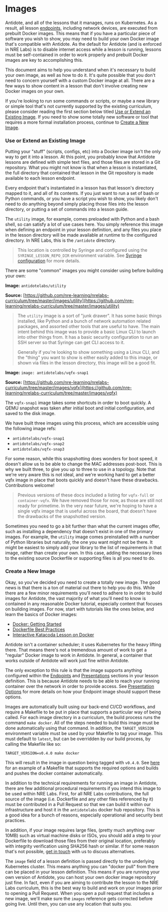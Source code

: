 # Images

Antidote, and all of the lessons that it manages, runs on Kubernetes. As a result, all lesson [endpoints](lessons/endpoints.md), including network devices, are executed from prebuilt Docker images. This means that if you have a particular piece of software you wish to show, you may need to build your own Docker image that's compatible with Antidote. As the default for Antidote \(and is enforced in NRE Labs\) is to disable internet access while a lesson is running, lessons must be self-contained in order to work properly and prebuilt Docker images are key to accomplishing this.

This document aims to help you understand when it's necessary to build your own image, as well as how to do it. It's quite possible that you don't need to concern yourself with a custom Docker image at all. There are a few ways to show content in a lesson that don't involve creating new Docker images on your own.

If you're looking to run some commands or scripts, or maybe a new library or simple tool that's not currently supported by the existing curriculum, please consider reading the first section below titled [Use or Extend an Existing Image](images.md#use-or-extend-an-existing-image). If you need to show some totally new software or tool that requires a more formal installation process, continue to [Create a New Image](images.md#create-a-new-image).

### Use or Extend an Existing Image

Putting your "stuff" \(scripts, configs, etc\) into a Docker image isn't the only way to get it into a lesson. At this point, you probably know that Antidote lessons are defined with simple text files, and those files are stored in a Git repository. What you might not know is that when a lesson is instantiated, the full directory that contained that lesson in the Git repository is made available to each lesson endpoint.

Every endpoint that's instantiated in a lesson has that lesson's directory mapped to it, and all of its contents. If you just want to run a set of bash or Python commands, or you have a script you wish to show, you likely don't need to do anything beyond simply placing those files into the lesson directory, or putting a set of commands into a lesson guide.

The `utility` image, for example, comes preloaded with Python and a bash shell, so can satisfy a lot of use cases here. You simply reference this image when defining an endpoint in your lesson definition, and any files you place in the lesson directory will be made available at runtime to the configured directory. In NRE Labs, this is the `/antidote` directory.

> This location is controlled by Syringe and configured using the `SYRINGE_LESSON_REPO_DIR` environment variable. See [Syringe configuration]() for more details.

There are some "common" images you might consider using before building your own:

**Image:** `antidotelabs/utility`

**Source:** [https://github.com/nre-learning/nrelabs-curriculum/tree/master/images/utility](https://github.com/nre-learning/nrelabs-curriculum/tree/master/images/utility)

> The `utility` image is a sort of "junk drawer". It has some basic things installed, like Python and a bunch of network automation related packages, and assorted other tools that are useful to have. The main intent behind this image was to provide a basic Linux CLI to launch into other things from. It has a basic security configuration to run an SSH server so that Syringe can get CLI access to it.
>
> Generally if you're looking to show something using a Linux CLI, and the "thing" you want to show is either easily added to this image, or shown via files in the lesson directory, this image will be a good fit.

**Image:** `image: antidotelabs/vqfx-snap1` 

**Source:** [https://github.com/nre-learning/nrelabs-curriculum/tree/master/images/vqfx](https://github.com/nre-learning/nrelabs-curriculum/tree/master/images/vqfx)

The `vqfx-snap1` image takes some shortcuts in order to boot quickly. A QEMU snapshot was taken after initial boot and initial configuration, and saved to the disk image.

We have built three images using this process, which are accessible using the following image refs:

* `antidotelabs/vqfx-snap1`
* `antidotelabs/vqfx-snap2`
* `antidotelabs/vqfx-snap3`

For some reason, while this snapshotting does wonders for boot speed, it doesn't allow us to be able to change the MAC addresses post-boot. This is why we built three, to give you up to three to use in a topology. Note that we're very aware this is not ideal, and we're working hard to get a better vqfx image in place that boots quickly and doesn't have these drawbacks. Contributions welcome!

> Previous versions of these docs included a listing for `vqfx-full` or `container-vqfx`. We have removed those for now, as those are still not ready for primetime. In the very near future, we're hoping to have a single vqfx image that is useful across the board, that doesn't have the drawbacks of the snapshotted version.

Sometimes you need to go a bit further than what the current images offer, such as installing a dependency that doesn't exist in one of the primary images. For example, the `utility` image comes preinstalled with a number of Python libraries but naturally, the one you want might not be there. It might be easiest to simply add your library to the list of requirements in that image, rather than create your own. In this case, adding the necessary lines to the existing source Dockerfile or supporting files is all you need to do.

### Create a New Image

Okay, so you've decided you need to create a totally new image. The good news is that there is a ton of material out there to help you do this. While there are a few minor requirements you'll need to adhere to in order to build images for Antidote, the vast majority of what you'll need to know is contained in any reasonable Docker tutorial, especially content that focuses on building images. For now, start with tutorials like the ones below, and learn the basics of Docker images:

* [Docker: Getting Started](https://docs.docker.com/get-started/)
* [Dockerfile Best Practices](https://docs.docker.com/develop/develop-images/dockerfile_best-practices/)
* [Interactive Katacoda Lesson on Docker](https://www.katacoda.com/courses/docker/2)

Antidote isn't a container scheduler; it uses Kubernetes for the heavy lifting there. That means there's not a tremendous amount of work to get a "regular" Docker image to work in Antidote. In general, a container that works outside of Antidote will work just fine within Antidote.

The only exception to this rule is that the image supports anything configured within the [Endpoints](lessons/endpoints.md) and [Presentations](lessons/presentations.md) sections in your lesson definition. This is because Antidote needs to be able to reach your running container over the network in order to provide access. See [Presentation Options](lessons/presentations.md#presentation-options) for more details on how your Endpoint image should support these options.

Images are automatically built using our back-end CI/CD workflows, and require a Makefile to be put in place that supports a particular way of being called. For each image directory in a curriculum, the build process runs the command `make docker`. All of the steps needed to build this image must be done automatically using that command. In addition, the `TARGET_VERSION` environment variable must be used by your Makefile to tag your image. This must default to `latest`, but can be overridden by our build process, by calling the Makefile like so:

```text
TARGET_VERSION=v0.4.0 make docker
```

This will result in the image in question being tagged with `v0.4.0`. See [here](https://github.com/nre-learning/nrelabs-curriculum/tree/master/images/utility/Makefile) for an example of a Makefile that supports the required options and builds and pushes the docker container automatically.

In addition to the technical requirements for running an image in Antidote, there are few additional procedural requirements if you intend this image to be used within NRE Labs. First, for all NRE Labs contributions, the full source of the image \(i.e. Dockerfile and any other files referenced by it\) must be contributed in a Pull Request so that we can build it within our infrastructure and host it in the `antidotelabs` docker hub repository. This is a good idea for a bunch of reasons, especially operational and security best practices.

In addition, if your image requires large files, \(pretty much anything over 10MB\) such as virtual machine disks or ISOs, you should add a step to your Dockerfile to download those files from their original location, preferably with integrity verification using SHA256 hash or similar. If for some reason that's not possible, [get in touch](https://nrelabs.io/community) with us to discuss alternatives.

The `image` field of a lesson definition is passed directly to the underlying Kubernetes cluster. This means anything you can "docker pull" from there can be placed in your lesson definition. This means if you are running your own version of Antidote, you can host your own docker image repository just fine. In fact, even if you are aiming to contribute the lesson to the NRE Labs curriculum, this is the best way to build and work on your images prior to opening a Pull Request. When you open a pull request that includes a new image, we'll make sure the `images` reference gets corrected before going live. Until then, you can use any location that suits you.

